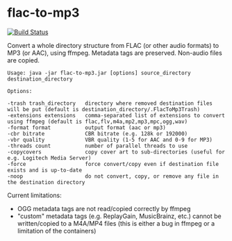 # flac-to-mp3

[![Build Status](https://travis-ci.org/obruchez/flac-to-mp3.svg?branch=master)](https://travis-ci.org/obruchez/flac-to-mp3)

Convert a whole directory structure from FLAC (or other audio formats) to MP3 (or AAC), using ffmpeg. Metadata tags are preserved. Non-audio files are copied.

```
Usage: java -jar flac-to-mp3.jar [options] source_directory destination_directory

Options:

-trash trash_directory   directory where removed destination files will be put (default is destination_directory/.FlacToMp3Trash)
-extensions extensions   comma-separated list of extensions to convert using ffmpeg (default is flac,flv,m4a,mp2,mp3,mpc,ogg,wav)
-format format           output format (aac or mp3)
-cbr bitrate             CBR bitrate (e.g. 128k or 192000)
-vbr quality             VBR quality (1-5 for AAC and 0-9 for MP3)
-threads count           number of parallel threads to use
-copycovers              copy cover art to sub-directories (useful for e.g. Logitech Media Server)
-force                   force convert/copy even if destination file exists and is up-to-date
-noop                    do not convert, copy, or remove any file in the destination directory
```

Current limitations:

* OGG metadata tags are not read/copied correctly by ffmpeg
* "custom" metadata tags (e.g. ReplayGain, MusicBrainz, etc.) cannot be written/copied to a M4A/MP4 files (this is either a bug in ffmpeg or a limitation of the containers)
